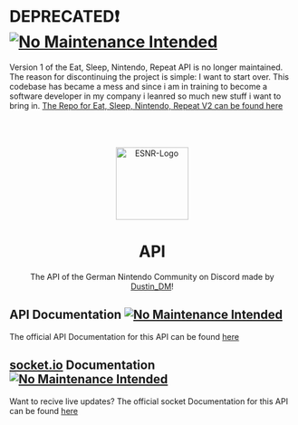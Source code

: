 # DEPRECATED❗[![No Maintenance Intended](http://unmaintained.tech/badge.svg)](http://unmaintained.tech/)
Version 1 of the Eat, Sleep, Nintendo, Repeat API is no longer maintained. The reason for discontinuing the project is simple: I want to start over. This codebase has became a mess and since i am in training to become a software developer in my company i leanred so much new stuff i want to bring in. [The Repo for Eat, Sleep, Nintendo, Repeat V2 can be found here](https://github.com/Eat-Sleep-Nintendo-Repeat/API-v2)
<br/>
<br/>
<br/>
<br/>

<div align="center">
  <img src="https://user-images.githubusercontent.com/45263590/202556204-bc35fed0-0a7d-44f4-b324-e9ea67067f8d.svg" alt="ESNR-Logo" height="128">
  <h1>API</h1>
  <p>
    The API of the German Nintendo Community on Discord made by <a href="https://github.com/DustinDEV2more">Dustin_DM</a>!
  </p>
</div>

## API Documentation [![No Maintenance Intended](http://unmaintained.tech/badge.svg)](http://unmaintained.tech/)
The official API Documentation for this API can be found [here](https://github.com/Eat-Sleep-Nintendo-Repeat/API/blob/main/API%20Documentation.md)

## [socket.io]() Documentation [![No Maintenance Intended](http://unmaintained.tech/badge.svg)](http://unmaintained.tech/)
Want to recive live updates? The official socket Documentation for this API can be found [here](https://github.com/Eat-Sleep-Nintendo-Repeat/API/blob/main/Socket%20Documentation.md)

